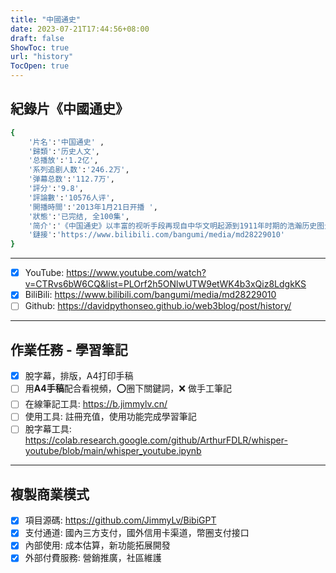 ```yaml
---
title: "中國通史"
date: 2023-07-21T17:44:56+08:00
draft: false
ShowToc: true
url: "history"
TocOpen: true
---
```


## 紀錄片《中國通史》
```bash
{
    '片名':'中国通史' ,
    '歸類':'历史人文',
    '总播放':'1.2亿',
    '系列追剧人数':'246.2万',
    '弹幕总数':'112.7万',
    '評分':'9.8',
    '評論數':'10576人评',
    '開播時間':'2013年1月21日开播 ',
    '狀態':'已完结, 全100集',
    '简介':'《中国通史》以丰富的视听手段再现自中华文明起源到1911年时期的浩瀚历史图景，较全面地讲述中国古代历史发生、发展过程，揭示历史发展趋势及规律。',
    '鏈接':'https://www.bilibili.com/bangumi/media/md28229010'
}

```
---
- [x] YouTube: https://www.youtube.com/watch?v=CTRvs6bW6CQ&list=PLOrf2h5ONlwUTW9etWK4b3xQiz8LdgkKS
- [x] BiliBili: https://www.bilibili.com/bangumi/media/md28229010
- [ ] Github: https://davidpythonseo.github.io/web3blog/post/history/
---
## 作業任務 - 學習筆記

-  [x] 脫字幕，排版，A4打印手稿
-  [ ] 用**A4手稿**配合看視頻，:o:圈下關鍵詞，:x: 做手工筆記
-  [ ] 在線筆記工具: https://b.jimmylv.cn/
-  [ ] 使用工具: 註冊充值，使用功能完成學習筆記
-  [ ] 脫字幕工具: https://colab.research.google.com/github/ArthurFDLR/whisper-youtube/blob/main/whisper_youtube.ipynb
---
## 複製商業模式


-  [x] 項目源碼: https://github.com/JimmyLv/BibiGPT
-  [x] 支付通道: 國內三方支付，國外信用卡渠道，幣圈支付接口
-  [x] 內部使用: 成本估算，新功能拓展開發
-  [x] 外部付費服務: 營銷推廣，社區維護
